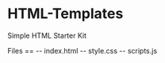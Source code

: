 HTML-Templates
==============

Simple HTML Starter Kit

Files ==
 -- index.html
 -- style.css
 -- scripts.js
